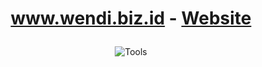 <h1 align = "center">

www.wendi.biz.id - [Website](https://zemerik.is-a.dev)

</h1>

<div align = "center">

![Tools](https://skillicons.dev/icons?i=html,css,javascript,typescript,scss,vscode,github&perline=25)

</div>
